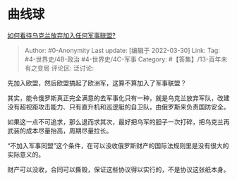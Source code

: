# 曲线球
[如何看待乌克兰放弃加入任何军事联盟?](https://www.zhihu.com/question/524896278/answer/2415184005)
> Author: #0-Anonymity
> Last update: [编辑于 2022-03-30]
> Link:
> Tag: #4-世界史/4B-政治 #4-世界史/4C-军事
> Category: #【答集】/13-百年未有之变局
> 评论区:
> 泛讨论:

先加入欧盟，然后欧盟搞起了欧洲军，这算不算加入了军事联盟？

其实，能令俄罗斯真正完全满意的去军事化只有一种，就是乌克兰放弃军队，改建没有超视距攻击能力、只有直升机和巡逻艇的自卫队，由俄罗斯来负责国防安全。

如果这一点不可追求，那么退而求其次，最好把乌军的胆子一次打碎，把乌克兰再武装的成本尽量抬高，周期尽量拉长。

“不加入军事同盟”这个条件，在可以没收俄罗斯财产的国际法规则里是没有很大的实际意义的。

财产可以没收，合同可以撕毁，保证这些协议得以实行的，不是协议这张纸本身。
